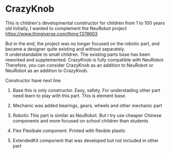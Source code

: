 # CrazyKnob
This is children's developmental constructor for children from 1 to 100 years old
Initially, I wanted to complement the NeuRobot project
https://www.thingiverse.com/thing:1378603

But in the end, the project was no longer focused on the robotic part, 
and became a designer quite existing and without separately.  
It understandable to small children. The existing parts base has been reworked and supplemented. 
CrazyKnob is fully compatible with NeuRobot. 
Therefore, you can consider CrazyKnob as an addition to NeuRobot or NeuRobot as an addition to CrazyKnob.

Constructor have next line
1. Base
this is only constructor. Easy, safety. For understading other part need learn to play with this part. This is element base.

2. Mechanic
was added bearings, gears, wheels and other mechanic part

3. Robotic
This part is similar as NeuRobot. But I try use cheaper Chinese components and more focused on school children than students

4. Flex
Flexibale component. Printed with flexible plastic

5. ExtendedKit
component that was developed but not included in other part